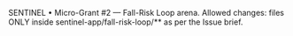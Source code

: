SENTINEL • Micro-Grant #2 — Fall-Risk Loop arena.
Allowed changes: files ONLY inside sentinel-app/fall-risk-loop/** as per the Issue brief.
